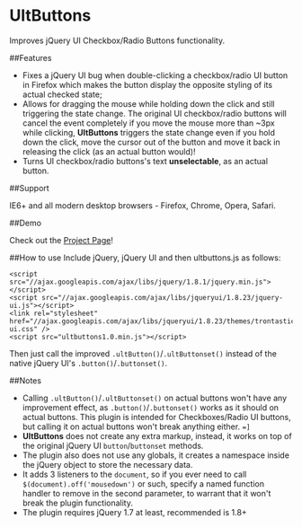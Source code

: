 UltButtons
==========

Improves jQuery UI Checkbox/Radio Buttons functionality.

##Features

- Fixes a jQuery UI bug when double-clicking a checkbox/radio UI button in Firefox which makes the button display the opposite styling of its actual checked state;
- Allows for dragging the mouse while holding down the click and still triggering the state change. The original UI checkbox/radio buttons will cancel the event completely if you move the mouse more than ~3px while clicking, **UltButtons** triggers the state change even if you hold down the click, move the cursor out of the button and move it back in releasing the click (as an actual button would)!
- Turns UI checkbox/radio buttons's text **unselectable**, as an actual button.

##Support

IE6+ and all modern desktop browsers - Firefox, Chrome, Opera, Safari.

##Demo

Check out the [Project Page](http://ultcombo.github.com/UltButtons/)!

##How to use
Include jQuery, jQuery UI and then ultbuttons.js as follows:

    <script src="//ajax.googleapis.com/ajax/libs/jquery/1.8.1/jquery.min.js"></script>
    <script src="//ajax.googleapis.com/ajax/libs/jqueryui/1.8.23/jquery-ui.js"></script>
    <link rel="stylesheet" href="//ajax.googleapis.com/ajax/libs/jqueryui/1.8.23/themes/trontastic/jquery-ui.css" />
    <script src="ultbuttons1.0.min.js"></script>

Then just call the improved `.ultButton()`/`.ultButtonset()` instead of the native jQuery UI's `.button()`/`.buttonset()`.

##Notes

- Calling `.ultButton()`/`.ultButtonset()` on actual buttons won't have any improvement effect, as `.button()`/`.buttonset()` works as it should on actual buttons. This plugin is intended for Checkboxes/Radio UI buttons, but calling it on actual buttons won't break anything either. `=]`
- **UltButtons** does not create any extra markup, instead, it works on top of the original jQuery UI `button`/`buttonset` methods.
- The plugin also does not use any globals, it creates a namespace inside the jQuery object to store the necessary data.
- It adds 3 listeners to the `document`, so if you ever need to call `$(document).off('mousedown')` or such, specify a named function handler to remove in the second parameter, to warrant that it won't break the plugin functionality.
- The plugin requires jQuery 1.7 at least, recommended is 1.8+